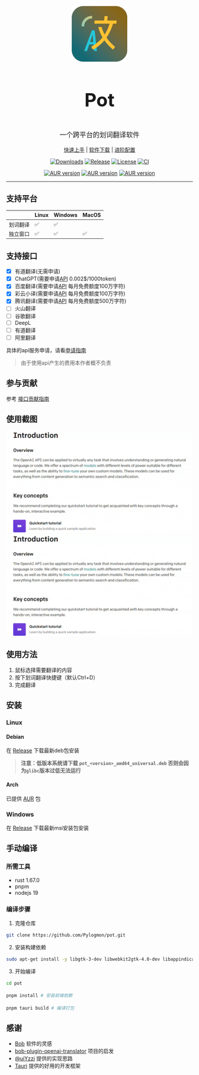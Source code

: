 <div align="center">
    <img width="150" height="150" alt="Logo" src="public/icon.png"/>
    <h3 align="center" style="font-size:50px"><b>Pot</b></h3>
    <p align="center" style="font-size:18px">一个跨平台的划词翻译软件</p>
    <a href="https://pot.pylogmon.cn/guide/">快速上手</a> |
    <a href="https://github.com/Pylogmon/pot/releases">软件下载</a> |
    <a href="https://pot.pylogmon.cn/guide/config.html">进阶配置</a>
    
</div>
<div align="center">

[![Downloads](https://img.shields.io/github/downloads/Pylogmon/pot/total?color=blue)](https://github.com/Pylogmon/pot/releases)
[![Release](https://img.shields.io/github/v/release/Pylogmon/pot)](https://github.com/Pylogmon/pot/releases)
[![License](https://img.shields.io/github/license/Pylogmon/pot)](https://github.com/Pylogmon/pot/blob/main/LICENSE)
[![CI](https://github.com/Pylogmon/pot/actions/workflows/package.yml/badge.svg)](https://github.com/Pylogmon/pot/actions/workflows/package.yml)

[![AUR version](https://img.shields.io/aur/version/pot-translation?label=pot-translation&logo=archlinux)](https://aur.archlinux.org/packages/pot-translation)
[![AUR version](https://img.shields.io/aur/version/pot-translation-bin?label=pot-translation-bin&logo=archlinux)](https://aur.archlinux.org/packages/pot-translation-bin)
[![AUR version](https://img.shields.io/aur/version/pot-translation-git?label=pot-translation-git&logo=archlinux)](https://aur.archlinux.org/packages/pot-translation-git)

</div>
<hr/>

## 支持平台

|   |Linux|Windows|MacOS|
| - |-----|-------|-----|
|划词翻译|✅|✅| |
|独立窗口|✅|✅|✅|

## 支持接口
- [x] 有道翻译(无需申请)
- [x] ChatGPT(需要申请[API](https://platform.openai.com/account/api-keys) 0.002$/1000token)
- [x] 百度翻译(需要申请[API](https://fanyi-api.baidu.com/product/11) 每月免费额度100万字符)
- [x] 彩云小译(需要申请[API](https://docs.caiyunapp.com/blog/2018/09/03/lingocloud-api/) 每月免费额度100万字符)
- [x] 腾讯翻译(需要申请[API](https://cloud.tencent.com/product/tmt) 每月免费额度500万字符)
- [ ] 火山翻译
- [ ] 谷歌翻译
- [ ] DeepL
- [ ] 有道翻译
- [ ] 阿里翻译

具体的api服务申请，请看[申请指南](https://pot.pylogmon.cn/guide/api/)
> 由于使用api产生的费用本作者概不负责
## 参与贡献
参考 [接口贡献指南](./CONTRIBUTING.md)
## 使用截图
![example](asset/example1.gif)
![example](asset/example2.gif)

## 使用方法
1. 鼠标选择需要翻译的内容
2. 按下划词翻译快捷键（默认Ctrl+D）
3. 完成翻译

## 安装
### Linux
#### Debian
在 [Release](https://github.com/Pylogmon/pot/releases) 下载最新deb包安装

> **注意：低版本系统请下载 `pot_<version>_amd64_universal.deb` 否则会因为`glibc`版本过低无法运行**

#### Arch
已提供 [AUR](https://aur.archlinux.org/packages?O=0&K=pot-translation) 包

### Windows
在 [Release](https://github.com/Pylogmon/pot/releases) 下载最新msi安装包安装
## 手动编译

### 所需工具
- rust 1.67.0
- pnpm
- nodejs 19
### 编译步骤

1. 克隆仓库
```bash
git clone https://github.com/Pylogmon/pot.git
```

2. 安装构建依赖
```bash
sudo apt-get install -y libgtk-3-dev libwebkit2gtk-4.0-dev libappindicator3-dev librsvg2-dev patchelf
```

3. 开始编译
```bash
cd pot

pnpm install # 安装前端依赖

pnpm tauri build # 编译打包
```

## 感谢

- [Bob](https://github.com/ripperhe/Bob) 软件的灵感
- [bob-plugin-openai-translator](https://github.com/yetone/bob-plugin-openai-translator) 项目的启发
- [@uiYzzi](https://github.com/uiYzzi) 提供的实现思路
- [Tauri](https://github.com/tauri-apps/tauri) 提供的好用的开发框架